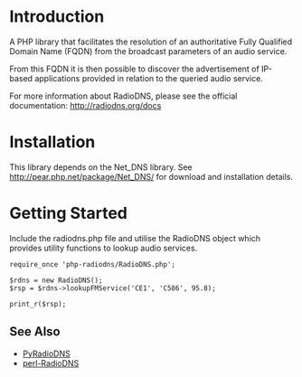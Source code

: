 # Introduction #

A PHP library that facilitates the resolution of an authoritative Fully Qualified Domain Name (FQDN) from the broadcast parameters of an audio service.

From this FQDN it is then possible to discover the advertisement of IP-based applications provided in relation to the queried audio service.

For more information about RadioDNS, please see the official documentation: http://radiodns.org/docs

# Installation #

This library depends on the Net\_DNS library. See http://pear.php.net/package/Net_DNS/ for download and installation details.

# Getting Started #

Include the radiodns.php file and utilise the RadioDNS object which provides utility functions to lookup audio services.

```
require_once 'php-radiodns/RadioDNS.php';

$rdns = new RadioDNS();
$rsp = $rdns->lookupFMService('CE1', 'C586', 95.8);

print_r($rsp);
```

## See Also ##

  * [PyRadioDNS](http://code.google.com/p/pyradiodns/)
  * [perl-RadioDNS](http://code.google.com/p/perl-radiodns/)